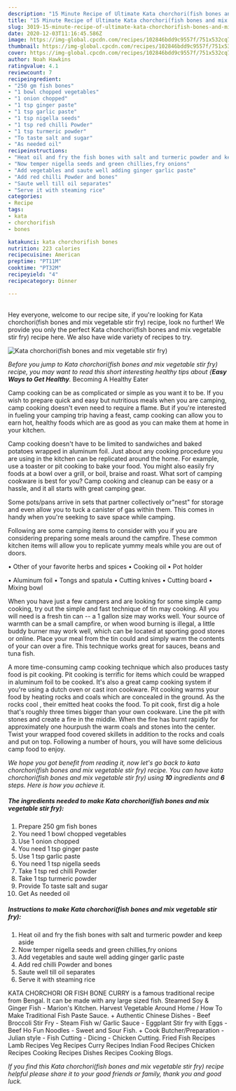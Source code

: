 ```yaml
---
description: "15 Minute Recipe of Ultimate Kata chorchori(fish bones and mix vegetable stir fry)"
title: "15 Minute Recipe of Ultimate Kata chorchori(fish bones and mix vegetable stir fry)"
slug: 3019-15-minute-recipe-of-ultimate-kata-chorchorifish-bones-and-mix-vegetable-stir-fry
date: 2020-12-03T11:16:45.586Z
image: https://img-global.cpcdn.com/recipes/102846bdd9c9557f/751x532cq70/kata-chorchorifish-bones-and-mix-vegetable-stir-fry-recipe-main-photo.jpg
thumbnail: https://img-global.cpcdn.com/recipes/102846bdd9c9557f/751x532cq70/kata-chorchorifish-bones-and-mix-vegetable-stir-fry-recipe-main-photo.jpg
cover: https://img-global.cpcdn.com/recipes/102846bdd9c9557f/751x532cq70/kata-chorchorifish-bones-and-mix-vegetable-stir-fry-recipe-main-photo.jpg
author: Noah Hawkins
ratingvalue: 4.1
reviewcount: 7
recipeingredient:
- "250 gm fish bones"
- "1 bowl chopped vegetables"
- "1 onion chopped"
- "1 tsp ginger paste"
- "1 tsp garlic paste"
- "1 tsp nigella seeds"
- "1 tsp red chilli Powder"
- "1 tsp turmeric powder"
- "To taste salt and sugar"
- "As needed oil"
recipeinstructions:
- "Heat oil and fry the fish bones with salt and turmeric powder and keep aside"
- "Now temper nigella seeds and green chillies,fry onions"
- "Add vegetables and saute well adding ginger garlic paste"
- "Add red chilli Powder and bones"
- "Saute well till oil separates"
- "Serve it with steaming rice"
categories:
- Recipe
tags:
- kata
- chorchorifish
- bones

katakunci: kata chorchorifish bones 
nutrition: 223 calories
recipecuisine: American
preptime: "PT11M"
cooktime: "PT32M"
recipeyield: "4"
recipecategory: Dinner

---
```

<br>
Hey everyone, welcome to our recipe site, if you're looking for Kata chorchori(fish bones and mix vegetable stir fry) recipe, look no further! We provide you only the perfect Kata chorchori(fish bones and mix vegetable stir fry) recipe here. We also have wide variety of recipes to try.
<br>


![Kata chorchori(fish bones and mix vegetable stir fry)](https://img-global.cpcdn.com/recipes/102846bdd9c9557f/751x532cq70/kata-chorchorifish-bones-and-mix-vegetable-stir-fry-recipe-main-photo.jpg)

<i>Before you jump to Kata chorchori(fish bones and mix vegetable stir fry) recipe, you may want to read this short interesting healthy tips about {<strong>Easy Ways to Get Healthy</strong>.</i>
Becoming A Healthy Eater

    
Camp cooking can be as complicated or simple as you want it to be. If you wish to prepare quick and easy but nutritious meals when you are camping, camp cooking doesn't even need to require a flame. But if you're interested in fueling your camping trip having a feast, camp cooking can allow you to earn hot, healthy foods which are as good as you can make them at home in your kitchen.

Camp cooking doesn't have to be limited to sandwiches and baked potatoes wrapped in aluminum foil.  Just about any cooking procedure you are using in the kitchen can be replicated around the home. For example, use a toaster or pit cooking to bake your food. You might also easily fry foods at a bowl over a grill, or boil, braise and roast. What sort of camping cookware is best for you? Camp cooking and cleanup can be easy or a hassle, and it all starts with great camping gear.

Some pots/pans arrive in sets that partner collectively or"nest" for storage and even allow you to tuck a canister of gas within them. This comes in handy when you're seeking to save space while camping.

Following are some camping items to consider with you if you are considering preparing some meals around the campfire. These common kitchen items will allow you to replicate yummy meals while you are out of doors.


• Other of your favorite herbs and spices
• Cooking oil
• Pot holder

• Aluminum foil
• Tongs and spatula
• Cutting knives
• Cutting board
• Mixing bowl


When you have just a few campers and are looking for some simple camp cooking, try out the simple and fast technique of tin may cooking. All you will need is a fresh tin can -- a 1 gallon size may works well. Your source of warmth can be a small campfire, or when wood burning is illegal, a little buddy burner may work well, which can be located at sporting good stores or online. Place your meal from the tin could and simply warm the contents of your can over a fire.  This technique works great for sauces, beans and tuna fish.

A more time-consuming camp cooking technique which also produces tasty food is pit cooking. Pit cooking is terrific for items which could be wrapped in aluminum foil to be cooked.  It's also a great camp cooking system if you're using a dutch oven or cast iron cookware. Pit cooking warms your food by heating rocks and coals which are concealed in the ground. As the rocks cool , their emitted heat cooks the food. To pit cook, first dig a hole that's roughly three times bigger than your own cookware. Line the pit with stones and create a fire in the middle. When the fire has burnt rapidly for approximately one hourpush the warm coals and stones into the center. Twist your wrapped food covered skillets in addition to the rocks and coals and put on top. Following a number of hours, you will have some delicious camp food to enjoy.


<i>We hope you got benefit from reading it, now let's go back to kata chorchori(fish bones and mix vegetable stir fry) recipe. You can have kata chorchori(fish bones and mix vegetable stir fry) using <strong>10</strong> ingredients and <strong>6</strong> steps. Here is how you achieve it.
</i>

##### The ingredients needed to make Kata chorchori(fish bones and mix vegetable stir fry):

1. Prepare 250 gm fish bones
1. You need 1 bowl chopped vegetables
1. Use 1 onion chopped
1. You need 1 tsp ginger paste
1. Use 1 tsp garlic paste
1. You need 1 tsp nigella seeds
1. Take 1 tsp red chilli Powder
1. Take 1 tsp turmeric powder
1. Provide To taste salt and sugar
1. Get As needed oil


##### Instructions to make Kata chorchori(fish bones and mix vegetable stir fry):

1. Heat oil and fry the fish bones with salt and turmeric powder and keep aside
1. Now temper nigella seeds and green chillies,fry onions
1. Add vegetables and saute well adding ginger garlic paste
1. Add red chilli Powder and bones
1. Saute well till oil separates
1. Serve it with steaming rice


KATA CHORCHORI OR FISH BONE CURRY is a famous traditional recipe from Bengal. It can be made with any large sized fish. Steamed Soy &amp; Ginger Fish - Marion&#39;s Kitchen. Harvest Vegetable Around Home / How To Make Traditional Fish Paste Sauce. + Authentic Chinese Dishes - Beef Broccoli Stir Fry - Steam Fish w/ Garlic Sauce - Eggplant Stir fry with Eggs - Beef Ho Fun Noodles - Sweet and Sour Fish. + Cook Butcher/Preparation - Julian style - Fish Cutting - Dicing - Chicken Cutting. Fried Fish Recipes Lamb Recipes Veg Recipes Curry Recipes Indian Food Recipes Chicken Recipes Cooking Recipes Dishes Recipes Cooking Blogs. 

<i>If you find this Kata chorchori(fish bones and mix vegetable stir fry) recipe helpful please share it to your good friends or family, thank you and good luck.</i>
